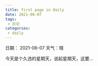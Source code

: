 ```yaml
---
title: first page in daily
date: 2021-06-07
tags:
 - 日记
categories:
 - daily
---
```


日期：   2021-06-07          天气：晴

今天是个久违的星期天，说起星期天，这要...

